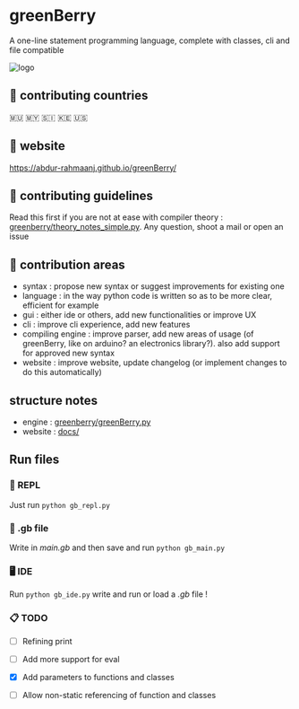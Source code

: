# greenBerry 
A one-line statement programming language, complete with classes, cli and file compatible

![logo](docs/favicon.ico?raw=true "greenBerry")

## 🚩 contributing countries
🇲🇺 🇲🇾 🇸🇮 🇰🇪 🇺🇸

## 🔗 website
https://abdur-rahmaanj.github.io/greenBerry/

## 📖 contributing guidelines

Read this first if you are not at ease with compiler theory : [greenberry/theory_notes_simple.py](https://github.com/Abdur-rahmaanJ/greenBerry/blob/master/greenberry/theory_notes_simple.py). Any question, shoot a mail or open an issue

## 🌄 contribution areas

- syntax : propose new syntax or suggest improvements for existing one
- language : in the way python code is written so as to be more clear, efficient for example
- gui : either ide or others, add new functionalities or improve UX
- cli : improve cli experience, add new features
- compiling engine : improve parser, add new areas of usage (of greenBerry, like on arduino? an electronics library?). also add support for approved new syntax
- website : improve website, update changelog (or implement changes to do this automatically)

## structure notes

- engine : [greenberry/greenBerry.py](https://github.com/Abdur-rahmaanJ/greenBerry/blob/master/greenberry/greenBerry.py)
- website : [docs/](https://github.com/Abdur-rahmaanJ/greenBerry/tree/master/docs)

## Run files

### 🔧 REPL 

Just run `python gb_repl.py`

### 📁 .gb file

Write in *main.gb* and then save and run `python gb_main.py`

### 🖥️ IDE

Run `python gb_ide.py` write and run or load a *.gb* file !

### 📋 TODO
- [ ] Refining print
- [ ] Add more support for eval
- [x] Add parameters to functions and classes
- [ ] Allow non-static referencing of function and classes


